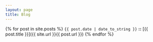```yaml
---
layout: page
title: Blog
---
```


{% for post in site.posts %}
`{{ post.date | date_to_string }}` **::** [{{ post.title }}]({{ site.url }}{{ post.url }})
{% endfor %}